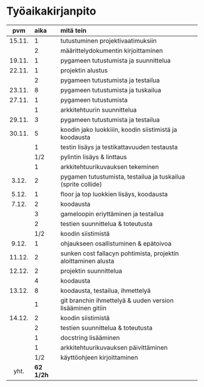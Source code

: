 # Työaikakirjanpito

| pvm | aika | mitä tein  |
| :----:|:-----| :-----|
| 15.11. | 1   | tutustuminen projektivaatimuksiin |
|	 | 2   | määrittelydokumentin kirjoittaminen |
| 19.11. | 1   | pygameen tutustumista ja suunnittelua |
| 22.11. | 1   | projektin alustus |
|    | 2   | pygameen tutustumista ja testailua |
| 23.11. | 8   | pygameen tutustumista ja tuskailua |
| 27.11. | 1 | pygameen tutustumista |
|    | 1 | arkkitehtuurin suunnittelua |
| 29.11. | 3 | pygameen tutustumista ja testailua |
| 30.11. | 5 | koodin jako luokkiiin, koodin siistimistä ja koodausta |
|    | 1 | testin lisäys ja testikattavuuden testausta |
|    | 1/2 | pylintin lisäys & linttaus |
|    | 1 | arkkitehtuurikuvauksen tekeminen |
| 3.12. | 2 | pygamen tutustumista, testailua ja tuskailua (sprite collide) |
| 5.12. | 1 | floor ja top luokkien lisäys, koodausta |
| 7.12. | 2 | koodausta |
|    | 3 | gameloopin eriyttäminen ja testailua |
|    | 2 | testien suunnittelua & toteutusta |
|    | 1/2 | koodin siistimistä |
| 9.12. | 1 | ohjaukseen osallistuminen & epätoivoa |
| 11.12. | 2 | sunken cost fallacyn pohtimista, projektin aloittaminen alusta |
| 12.12. | 2 | projektin suunnittelua |
     | 4 | koodausta |
| 13.12. | 8 | koodausta, testailua, ihmettelyä |
|    | 1 | git branchin ihmettelyä & uuden version lisääminen gitiin |
| 14.12. | 2 | koodin siistimistä |
|    | 2 | testien suunnittelua & toteutusta |
|    | 1 | docstring lisääminen |
|    | 1 | arkkitehtuurikuvauksen päivittäminen |
|    | 1/2 | käyttöohjeen kirjoittaminen |
| yht. | **62 1/2h** |  |
